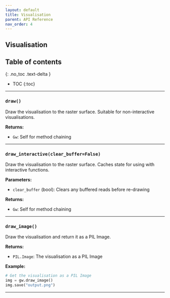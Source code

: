 ```yaml
---
layout: default
title: Visualisation
parent: API Reference
nav_order: 4
---
```


## Visualisation

## Table of contents
{: .no_toc .text-delta }

- TOC
{:toc}

---

### `draw()`

Draw the visualisation to the raster surface. Suitable for non-interactive visualisations.

**Returns:**
- `Gw`: Self for method chaining

---

### `draw_interactive(clear_buffer=False)`

Draw the visualisation to the raster surface. Caches state for using with interactive functions.

**Parameters:**
- `clear_buffer` (bool): Clears any buffered reads before re-drawing

**Returns:**
- `Gw`: Self for method chaining

---

### `draw_image()`

Draw the visualisation and return it as a PIL Image.

**Returns:**
- `PIL.Image`: The visualisation as a PIL Image

**Example:**
```python
# Get the visualisation as a PIL Image
img = gw.draw_image()
img.save("output.png")
```

---

